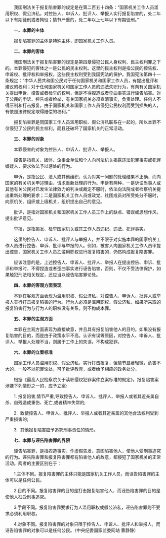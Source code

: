 　　我国刑法关于报复陷害罪的规定是在第二百五十四条：“国家机关工作人员滥用职权、假公济私，对控告人、申诉人、批评人、举报人实行报复陷害的，处二年以下有期徒刑或者拘役；情节严重的，处二年以上七年以下有期徒刑。”

　　**一、本罪的主体**

　　报复陷害罪的主体是特殊主体，即国家机关工作人员。

　　**二、本罪的客体**

　　我国刑法关于报复陷害罪的规定是第四章侵犯公民人身权利、民主权利罪之下的。本罪侵犯的客体之一是公民的民主权利。这里的民主权利是指公民的控告权、申诉权、批评权和举报权，这些民主权利受到我国宪法的保护。我国宪法第四十一条规定：“中华人民共和国公民对于任何国家机关和国家工作人员，有提出批评和建议的权利；对于任何国家机关和国家工作人员的违法失职行为，有向有关国家机关提出申诉、控告或者检举的权利，但是不得捏造或者歪曲事实进行诬告陷害。对于公民的申诉、控告或者检举，有关国家机关必须查清事实，负责处理。任何人不得压制和打击报复。由于国家机关和国家工作人员侵犯公民权利而受到损失的人，有依照法律规定取得赔偿的权利。”

　　报复陷害罪是同国家工作人员滥用职权、假公济私联系在一起的，所以本罪不仅侵犯了公民的民主权利，而且还破坏了国家机关的正常活动。

　　**三、本罪的对象**

　　本罪侵害的对象为控告人、申诉人、批评人、举报人。

　　控告是指机关、团体、企事业单位和个人向司法机关揭露违法犯罪事实或犯罪嫌疑人，要求依法予以惩处的行为。

　　申诉，是指公民、法人或其他组织，认为对某一问题的处理结果不正确，而向国家的有关机关申述理由，请求重新处理的行为。申诉有两种，一是诉讼当事人或其他有关公民对已发生法律效力的判决或裁定不服时，依法向法院或者检察机关提出重新处理的要求；二是国家机关工作人员或政党、社团成员对所受处分不服时，向原机关、组织或上级机关，组织提出自己的意见。

　　批评，是指对国家机关和国家机关工作人员工作上的缺点、错误或思想作风，提出批评意见。

　　举报，是指揭发、检举国家机关或其工作人员违纪、违法、犯罪事实。

　　这里的控告人、申诉人、批评人与举报人，并不限于对实施本罪的国家机关工作人员进行控告、申诉、批评与举报的人。例如，被害人向国家机关工作人员甲提出控告，国家机关工作人员乙滥用职权进行报复陷害的，仍然构成报复陷害罪。

　　应该注意的是，上述控告人、申诉人、批评人、举报人在提出控告、申诉、批评和举报时，不得捏造或者歪曲事实进行诬告陷害，否则，不仅不受法律保护，如果触犯刑法相关规定，还应当以诬告陷害罪论处。

　　**四、本罪的客观方面表现**

　　本罪在客观方面表现为滥用职权、假公济私，对控告人、申诉人、批评人或举报人实行打击报复陷害的行为。行为人必须是滥用职权、假公济私，如果所采取的报复陷害行为与行为人的职权没有关系，则不构成本罪。

　　**五、本罪的主观方面**

　　本罪在主观方面表现为直接故意，并且具有报复陷害他人的目的。如果没有报复陷害的目的，而是由于政策水平不高，认识有误等原因，对控告人、申诉人、批评人、举报人处理不当，则属于工作上的失误，不构成犯罪。

　　**六、本罪的立案标准**

　　国家工作人员滥用职权、假公济私，实行打击报复，但情节显著轻微，危害不大的，一般不以犯罪论处，可予批评教育，或者给予相应的政务处分。

　　根据《最高人民检察院关于渎职侵权犯罪案件立案标准的规定》，报复陷害案涉嫌下列情形之一的，应予立案:

　　1. 报复陷害,情节严重,导致控告人、申诉人、批评人、举报人或者其近亲属自杀、自残造成重伤、死亡,或者精神失常的;

　　2.  致使控告人、申诉人、批评人、举报人或者其近亲属的其他合法权利受到严重损害的;

　　3.  其他报复陷害应予追究刑事责任的情形。

　　**七、本罪与诬告陷害罪的界限**

　　诬告陷害罪，是指捏造事实，作虚假告发，意图陷害他人，使他人受刑事追究的行为。诬告陷害罪和报复陷害罪都有陷害他人的故意，都侵犯了国家机关的正常活动。两者的主要区别在于：

　　1.主体不同。报复陷害罪的主体只能是国家机关工作人员，而诬告陷害罪的主体可以是任何公民。

　　2.目的不同。报复陷害罪的目的是打击报复陷害他人，而诬告陷害罪的目的是使他人枉受刑事追究。

　　3.手段不同。报复陷害罪要求行为人滥用职权或假公济私，诬告陷害罪则不要求必须利用职权。

　　4.对象不同。报复陷害罪的对象只限于控告人、申诉人、批评人和举报人，而诬告陷害罪的对象可以是任何公民。（中央纪委国家监委网站 曹静静）